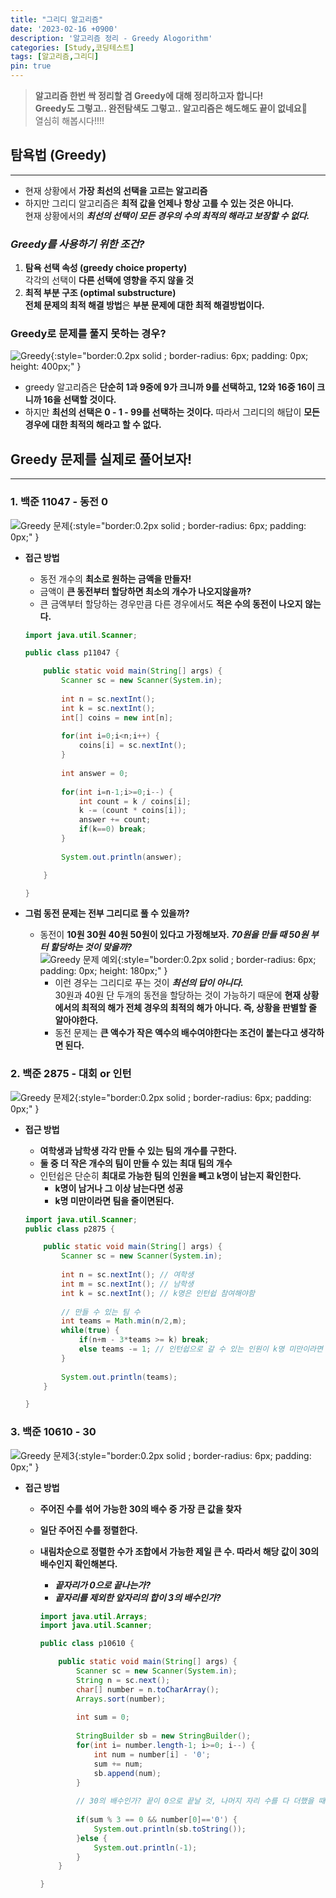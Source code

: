 ```yaml
---
title: "그리디 알고리즘"
date: '2023-02-16 +0900'
description: '알고리즘 정리 - Greedy Alogorithm'
categories: [Study,코딩테스트]
tags: [알고리즘,그리디]
pin: true
---
```

                                    
> **알고리즘 한번 싹 정리할 겸 Greedy에 대해 정리하고자 합니다!**            
> **Greedy도 그렇고.. 완전탐색도 그렇고.. 알고리즘은 해도해도 끝이 없네요🥲**       
> 열심히 해봅시다!!!!

## **탐욕법 (Greedy)** ##
---
- 현재 상황에서 **가장 최선의 선택을 고르는 알고리즘**
- 하지만 그리디 알고리즘은 **최적 값을 언제나 항상 고를 수 있는 것은 아니다.**           
현재 상황에서의 ***최선의 선택이 모든 경우의 수의 최적의 해라고 보장할 수 없다.***

### ***Greedy를 사용하기 위한 조건?*** ###
1. **탐욕 선택 속성 (greedy choice property)**     
각각의 선택이 **다른 선택에 영향을 주지 않을 것**
2. **최적 부분 구조 (optimal substructure)**            
**전체 문제의 최적 해결 방법**은 **부분 문제에 대한 최적 해결방법이다.** 

### **Greedy로 문제를 풀지 못하는 경우?** ###
![Greedy](/assets/img/greedy.jpg){:style="border:0.2px solid ; border-radius: 6px; padding: 0px; height: 400px;" }
- greedy 알고리즘은 **단순히 1과 9중에 9가 크니까 9를 선택하고, 12와 16중 16이 크니까 16을 선택할 것이다.**
- 하지만 **최선의 선택은 0 - 1 - 99를 선택하는 것이다.** 따라서 그리디의 해답이 **모든 경우에 대한 최적의 해라고 할 수 없다.**

## **Greedy 문제를 실제로 풀어보자!** ##
---

### **1. 백준 11047 - 동전 0** ###
![Greedy 문제](/assets/img/greedy2.jpg){:style="border:0.2px solid ; border-radius: 6px; padding: 0px;" }
- **접근 방법**
    - 동전 개수의 **최소로 원하는 금액을 만들자!**
    - 금액이 **큰 동전부터 할당하면 최소의 개수가 나오지않을까?**
    - 큰 금액부터 할당하는 경우만큼 다른 경우에서도 **적은 수의 동전이 나오지 않는다.**

    ```java
    import java.util.Scanner;

    public class p11047 {

        public static void main(String[] args) {
            Scanner sc = new Scanner(System.in);
            
            int n = sc.nextInt();
            int k = sc.nextInt();
            int[] coins = new int[n];
            
            for(int i=0;i<n;i++) {
                coins[i] = sc.nextInt();
            }
            
            int answer = 0;
            
            for(int i=n-1;i>=0;i--) {
                int count = k / coins[i];
                k -= (count * coins[i]);
                answer += count;
                if(k==0) break;
            }
            
            System.out.println(answer);

        }

    }
    ```

- **그럼 동전 문제는 전부 그리디로 풀 수 있을까?**
    - 동전이 **10원 30원 40원 50원이 있다고 가정해보자.** ***70원을 만들 때 50원 부터 할당하는 것이 맞을까?***                                     
        ![Greedy 문제 예외](/assets/img/no-greedy.jpg){:style="border:0.2px solid ; border-radius: 6px; padding: 0px; height: 180px;" }    
        - 이런 경우는 그리디로 푸는 것이 ***최선의 답이 아니다.***                 
        30원과 40원 단 두개의 동전을 할당하는 것이 가능하기 때문에 **현재 상황에서의 최적의 해가 전체 경우의 최적의 해가 아니다.  즉, 상황을 판별할 줄 알아야한다.**     
        - 동전 문제는 **큰 액수가 작은 액수의 배수여야한다는 조건이 붙는다고 생각하면 된다.**

### **2. 백준 2875 - 대회 or 인턴** ###
![Greedy 문제2](/assets/img/greedy3.jpg){:style="border:0.2px solid ; border-radius: 6px; padding: 0px;" }
- **접근 방법**
    - **여학생과 남학생 각각 만들 수 있는 팀의 개수를 구한다.**
    - **둘 중 더 작은 개수의 팀이 만들 수 있는 최대 팀의 개수**
    - 인턴쉽은 단순히 **최대로 가능한 팀의 인원을 빼고 k명이 남는지 확인한다.**
        - **k명이 남거나 그 이상 남는다면 성공**
        - **k명 미만이라면 팀을 줄이면된다.**

    ```java
    import java.util.Scanner;
    public class p2875 {

        public static void main(String[] args) {
            Scanner sc = new Scanner(System.in);
            
            int n = sc.nextInt(); // 여학생
            int m = sc.nextInt(); // 남학생
            int k = sc.nextInt(); // k명은 인턴쉽 참여해야함
            
            // 만들 수 있는 팀 수
            int teams = Math.min(n/2,m);
            while(true) {
                if(n+m - 3*teams >= k) break;
                else teams -= 1; // 인턴쉽으로 갈 수 있는 인원이 k명 미만이라면 team을 줄인다.
            }
            
            System.out.println(teams);
        }

    }
    ```

### **3. 백준 10610 - 30** ###
![Greedy 문제3](/assets/img/greedy4.jpg){:style="border:0.2px solid ; border-radius: 6px; padding: 0px;" }
- **접근 방법**
    - **주어진 수를 섞어 가능한 30의 배수 중 가장 큰 값을 찾자**
    - **일단 주어진 수를 정렬한다.**
    - **내림차순으로 정렬한 수가 조합에서 가능한 제일 큰 수. 따라서 해당 값이 30의 배수인지 확인해본다.**
        - ***끝자리가 0으로 끝나는가?***
        - ***끝자리를 제외한 앞자리의 합이 3의 배수인가?***

        ```java
        import java.util.Arrays;
        import java.util.Scanner;

        public class p10610 {

            public static void main(String[] args) {
                Scanner sc = new Scanner(System.in);
                String n = sc.next();
                char[] number = n.toCharArray();
                Arrays.sort(number);
                
                int sum = 0;
                
                StringBuilder sb = new StringBuilder();
                for(int i= number.length-1; i>=0; i--) {
                    int num = number[i] - '0';
                    sum += num;
                    sb.append(num);
                }
                
                // 30의 배수인가? 끝이 0으로 끝날 것, 나머지 자리 수를 다 더했을 때 3의 배수일 것
                
                if(sum % 3 == 0 && number[0]=='0') {
                    System.out.println(sb.toString());
                }else {
                    System.out.println(-1);
                }
            }

        }
        ```
